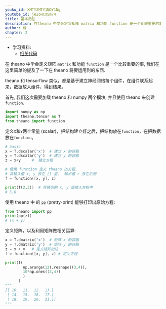 ```yaml
---
youku_id: XMTY2MTY1NDY1Ng
youtube_id: je2oHCX5m74
title: 基本用法
description: 在theano 中学会定义矩阵 matrix 和功能 function 是一个比较重要的事, 我们在这里简单的提及了一下在 theano 将要运用到的东西.  
author: 缘
chapter: 2
---
```

* 学习资料:
  * [相关代码](https://github.com/MorvanZhou/tutorials/blob/master/theanoTUT/theano4_basic_usage.py)
  
在 theano 中学会定义矩阵 `matrix` 和功能 `function` 是一个比较重要的事, 我们在这里简单的提及了一下在 theano 将要运用到的东西.  

theano 和 tensorflow 类似，都是基于建立神经网络每个组件，在组件联系起来，数据放入组件，得到结果。

首先, 我们这次需要加载 theano 和 numpy 两个模块, 并且使用 theano 来创建 `function`.
```python
import numpy as np
import theano.tensor as T
from theano import function
```

定义`X`和`Y`两个常量 (scalar)，把结构建立好之后，把结构放在`function`，在把数据放在`function`。

```python
# basic
x = T.dscalar('x')  # 建立 x 的容器
y = T.dscalar('y')  # 建立 y 的容器
z = x+y     #  建立方程

# 使用 function 定义 theano 的方程, 
# 将输入值 x, y 放在 [] 里,  输出值 z 放在后面
f = function([x, y], z)  

print(f(2,3))  # 将确切的 x, y 值放入方程中
# 5.0
```

使用 theano 中 的 `pp` (pretty-print) 能够打印出原始方程:

```python
from theano import pp
print(pp(z)) 
# (x + y)
```

定义矩阵，以及利用矩阵做相关运算:

```python
x = T.dmatrix('x')  # 矩阵 x 的容器
y = T.dmatrix('y')  # 矩阵 y 的容器
z = x + y   # 定义矩阵加法
f = function([x, y], z) # 定义方程

print(f(
        np.arange(12).reshape((3,4)), 
        10*np.ones((3,4))
        )
      )
"""
[[ 10.  11.  12.  13.]
 [ 14.  15.  16.  17.]
 [ 18.  19.  20.  21.]]
"""
```